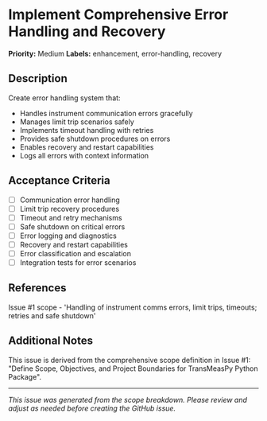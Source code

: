 # Implement Comprehensive Error Handling and Recovery

**Priority:** Medium
**Labels:** enhancement, error-handling, recovery

## Description

Create error handling system that:
- Handles instrument communication errors gracefully
- Manages limit trip scenarios safely
- Implements timeout handling with retries
- Provides safe shutdown procedures on errors
- Enables recovery and restart capabilities
- Logs all errors with context information

## Acceptance Criteria

- [ ] Communication error handling
- [ ] Limit trip recovery procedures
- [ ] Timeout and retry mechanisms
- [ ] Safe shutdown on critical errors
- [ ] Error logging and diagnostics
- [ ] Recovery and restart capabilities
- [ ] Error classification and escalation
- [ ] Integration tests for error scenarios

## References

Issue #1 scope - 'Handling of instrument comms errors, limit trips, timeouts; retries and safe shutdown'

## Additional Notes

This issue is derived from the comprehensive scope definition in Issue #1: "Define Scope, Objectives, and Project Boundaries for TransMeasPy Python Package".

---

*This issue was generated from the scope breakdown. Please review and adjust as needed before creating the GitHub issue.*
